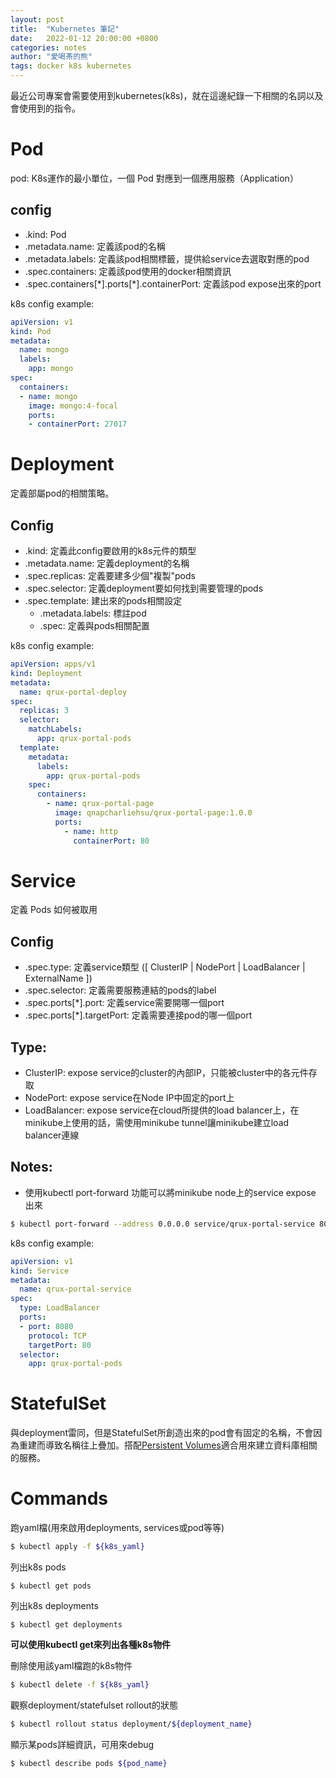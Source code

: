 ```yaml
---
layout: post
title:  "Kubernetes 筆記"
date:   2022-01-12 20:00:00 +0800
categories: notes
author: "愛喝茶的熊"
tags: docker k8s kubernetes
---
```

最近公司專案會需要使用到kubernetes(k8s)，就在這邊紀錄一下相關的名詞以及會使用到的指令。

# Pod
pod: K8s運作的最小單位，一個 Pod 對應到一個應用服務（Application）

## config
- .kind: Pod
- .metadata.name: 定義該pod的名稱
- .metadata.labels: 定義該pod相關標籤，提供給service去選取對應的pod
- .spec.containers: 定義該pod使用的docker相關資訊
- .spec.containers[\*].ports[\*].containerPort: 定義該pod expose出來的port

k8s config example:
```yaml
apiVersion: v1
kind: Pod
metadata:
  name: mongo
  labels:
    app: mongo
spec:
  containers:
  - name: mongo
    image: mongo:4-focal
    ports:
    - containerPort: 27017
```

# Deployment
定義部屬pod的相關策略。

## Config
- .kind: 定義此config要啟用的k8s元件的類型
- .metadata.name: 定義deployment的名稱
- .spec.replicas: 定義要建多少個"複製"pods
- .spec.selector: 定義deployment要如何找到需要管理的pods
- .spec.template: 建出來的pods相關設定
    - .metadata.labels: 標註pod
    - .spec: 定義與pods相關配置

k8s config example:
```yaml
apiVersion: apps/v1
kind: Deployment
metadata:
  name: qrux-portal-deploy
spec:
  replicas: 3
  selector:
    matchLabels:
      app: qrux-portal-pods
  template:
    metadata:
      labels:
        app: qrux-portal-pods
    spec:
      containers:
        - name: qrux-portal-page
          image: qnapcharliehsu/qrux-portal-page:1.0.0
          ports:
            - name: http
              containerPort: 80
```

# Service
定義 Pods 如何被取用

## Config
- .spec.type: 定義service類型 \(\[ ClusterIP \| NodePort \| LoadBalancer \| ExternalName \]\)
- .spec.selector: 定義需要服務連結的pods的label
- .spec.ports[\*].port: 定義service需要開哪一個port
- .spec.ports[\*].targetPort: 定義需要連接pod的哪一個port

## Type:
- ClusterIP: expose service的cluster的內部IP，只能被cluster中的各元件存取
- NodePort: expose service在Node IP中固定的port上
- LoadBalancer: expose service在cloud所提供的load balancer上，在minikube上使用的話，需使用minikube tunnel讓minikube建立load balancer連線

## Notes:
- 使用kubectl port-forward 功能可以將minikube node上的service expose 出來

```bash
$ kubectl port-forward --address 0.0.0.0 service/qrux-portal-service 8080:8080
```

k8s config example:
```yaml
apiVersion: v1
kind: Service
metadata:
  name: qrux-portal-service
spec:
  type: LoadBalancer
  ports:
  - port: 8080
    protocol: TCP
    targetPort: 80
  selector:
    app: qrux-portal-pods
```


# StatefulSet
與deployment雷同，但是StatefulSet所創造出來的pod會有固定的名稱，不會因為重建而導致名稱往上疊加。搭配[Persistent Volumes](https://kubernetes.io/docs/concepts/storage/persistent-volumes/)適合用來建立資料庫相關的服務。

# Commands
跑yaml檔(用來啟用deployments, services或pod等等)
```sh
$ kubectl apply -f ${k8s_yaml}
```

列出k8s pods
```
$ kubectl get pods
```

列出k8s deployments
```
$ kubectl get deployments
```

**可以使用kubectl get來列出各種k8s物件**

刪除使用該yaml檔跑的k8s物件
```sh
$ kubectl delete -f ${k8s_yaml}
```

觀察deployment/statefulset rollout的狀態
```sh
$ kubectl rollout status deployment/${deployment_name}
```

顯示某pods詳細資訊，可用來debug
```sh
$ kubectl describe pods ${pod_name}
```

